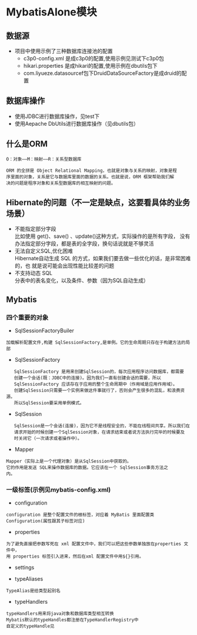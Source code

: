 # MybatisAlone模块
## 数据源  
* 项目中使用示例了三种数据库连接池的配置
    * c3p0-config.xml 是成c3p0的配置,使用示例见测试下c3p0包
    * hikari.properties 是成hikari的配置,使用示例在dbutils包下
    * com.liyueze.datasourcef包下DruidDataSourceFactory是成druid的配置
## 数据库操作
* 使用JDBC进行数据库操作，见test下
* 使用Aepache DbUtils进行数据库操作（见dbutils包）
## 什么是ORM
    O：对象——M：映射——R：关系型数据库
    
    ORM 的全拼是 Object Relational Mapping，也就是对象与关系的映射，对象是程
    序里面的对象，关系是它与数据库里面的数据的关系。也就是说，ORM 框架帮助我们解
    决的问题是程序对象和关系型数据库的相互映射的问题。
## Hibernate的问题（不一定是缺点，这要看具体的业务场景）
* 不能指定部分字段  
  比如使用 get()、save() 、update()这种方式，实际操作的是所有字段，
 没有办法指定部分字段，都是表的全字段，换句话说就是不够灵活
 * 无法自定义SQL,优化困难  
 Hibernate自动生成 SQL 的方式，如果我们要去做一些优化的话，是非常困难的，也
 就是说可能会出现性能比较差的问题
 * 不支持动态 SQL  
 分表中的表名变化，以及条件、参数（因为SQL自动生成）
 ## Mybatis
 ### 四个重要的对象
 * SqlSessionFactoryBuiler  
 ```
 加载解析配置文件,构建 SqlSessionFactory,是单例。它的生命周期只存在于构建方法的局部 
 ```
 * SqlSessionFactory
 ```  
    SqlSessionFactory 是用来创建SqlSession的，每次应用程序访问数据库，都需要
    创建一个会话(既：JDBC中的连接)。因为我们一直有创建会话的需要，所以 
    SqlSessionFactory 应该存在于应用的整个生命周期中（作用域是应用作用域）。
    创建SqlSession只需要一个实例来做这件事就行了，否则会产生很多的混乱，和浪费资源。
    所以SqlSession要采用单例模式。 
 ```
 * SqlSession 
 ```
    SqlSession是一个会话(连接)，因为它不是线程安全的，不能在线程间共享。所以我们在
    请求开始的时候创建一个SqlSession对象，在请求结束或者说方法执行完毕的时候要及
    时关闭它（一次请求或者操作中）。 
 ```
 * Mapper
 ```
Mapper（实际上是一个代理对象）是从SqlSession中获取的。
它的作用是发送 SQL来操作数据库的数据。它应该在一个 SqlSession事务方法之
内。

 ```
 ### 一级标签(示例见mybatis-config.xml)
 * configuration
 ```
configuration 是整个配置文件的根标签，对应着 MyBatis 里面配置类 Configuration(属性跟其子标签对应)

 ```
 * properties
```
为了避免直接把参数写死在 xml 配置文件中，我们可以把这些参数单独放在properties 文件中，
用 properties 标签引入进来，然后在xml 配置文件中用${}引用。
```
* settings

* typeAliases
```
TypeAlias是给类型起别名
```
* typeHandlers
```
typeHandlers用来将java对象和数据库类型相互转换
Mybatis默认的typeHandles都注册在TypeHandlerRegistry中
自定义的typeHandle见
```


 

 
     